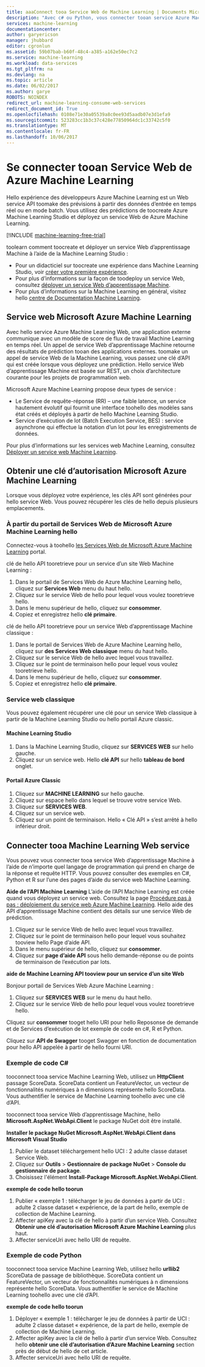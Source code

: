 ```yaml
---
title: aaaConnect tooa Service Web de Machine Learning | Documents Microsoft
description: "Avec c# ou Python, vous connecter tooan service Azure Machine Learning Web à l’aide d’une clé d’autorisation."
services: machine-learning
documentationcenter: 
author: garyericson
manager: jhubbard
editor: cgronlun
ms.assetid: 59b07bab-b60f-48c4-a385-a162e50ec7c2
ms.service: machine-learning
ms.workload: data-services
ms.tgt_pltfrm: na
ms.devlang: na
ms.topic: article
ms.date: 06/02/2017
ms.author: garye
ROBOTS: NOINDEX
redirect_url: machine-learning-consume-web-services
redirect_document_id: True
ms.openlocfilehash: 0108e71e30a05539a8c0ee93d5aadb07e3d1efa9
ms.sourcegitcommit: 523283cc1b3c37c428e77850964dc1c33742c5f0
ms.translationtype: MT
ms.contentlocale: fr-FR
ms.lasthandoff: 10/06/2017
---
```

# <a name="connect-tooan-azure-machine-learning-web-service"></a>Se connecter tooan Service Web de Azure Machine Learning
Hello expérience des développeurs Azure Machine Learning est un Web service API toomake des prévisions à partir des données d’entrée en temps réel ou en mode batch. Vous utilisez des prédictions de toocreate Azure Machine Learning Studio et déployez un service Web de Azure Machine Learning.

[!INCLUDE [machine-learning-free-trial](../../includes/machine-learning-free-trial.md)]

toolearn comment toocreate et déployer un service Web d’apprentissage Machine à l’aide de la Machine Learning Studio :

* Pour un didacticiel sur toocreate une expérience dans Machine Learning Studio, voir [créer votre première expérience](machine-learning-create-experiment.md).
* Pour plus d’informations sur la façon de toodeploy un service Web, consultez [déployer un service Web d’apprentissage Machine](machine-learning-publish-a-machine-learning-web-service.md).
* Pour plus d’informations sur la Machine Learning en général, visitez hello [centre de Documentation Machine Learning](https://azure.microsoft.com/documentation/services/machine-learning/).

## <a name="azure-machine-learning-web-service"></a>Service web Microsoft Azure Machine Learning
Avec hello service Azure Machine Learning Web, une application externe communique avec un modèle de score de flux de travail Machine Learning en temps réel. Un appel de service Web d’apprentissage Machine retourne des résultats de prédiction tooan des applications externes. toomake un appel de service Web de la Machine Learning, vous passez une clé d’API qui est créée lorsque vous déployez une prédiction. Hello service Web d’apprentissage Machine est basée sur REST, un choix d’architecture courante pour les projets de programmation web.

Microsoft Azure Machine Learning propose deux types de service :

* Le Service de requête-réponse (RR) – une faible latence, un service hautement évolutif qui fournit une interface toohello des modèles sans état créés et déployés à partir de hello Machine Learning Studio.
* Service d’exécution de lot (Batch Execution Service, BES) : service asynchrone qui effectue la notation d’un lot pour les enregistrements de données.

Pour plus d’informations sur les services web Machine Learning, consultez [Déployer un service web Machine Learning](machine-learning-publish-a-machine-learning-web-service.md).

## <a name="get-an-azure-machine-learning-authorization-key"></a>Obtenir une clé d’autorisation Microsoft Azure Machine Learning
Lorsque vous déployez votre expérience, les clés API sont générées pour hello service Web. Vous pouvez récupérer les clés de hello depuis plusieurs emplacements.

### <a name="from-hello-microsoft-azure-machine-learning-web-services-portal"></a>À partir du portail de Services Web de Microsoft Azure Machine Learning hello
Connectez-vous à toohello [les Services Web de Microsoft Azure Machine Learning](https://services.azureml.net) portal.

clé de hello API tooretrieve pour un service d’un site Web Machine Learning :

1. Dans le portail de Services Web de Azure Machine Learning hello, cliquez sur **Services Web** menu du haut hello.
2. Cliquez sur le service Web de hello pour lequel vous voulez tooretrieve hello.
3. Dans le menu supérieur de hello, cliquez sur **consommer**.
4. Copiez et enregistrez hello **clé primaire**.

clé de hello API tooretrieve pour un service Web d’apprentissage Machine classique :

1. Dans le portail de Services Web de Azure Machine Learning hello, cliquez sur **des Services Web classique** menu du haut hello.
2. Cliquez sur le service Web de hello avec lequel vous travaillez.
3. Cliquez sur le point de terminaison hello pour lequel vous voulez tooretrieve hello.
4. Dans le menu supérieur de hello, cliquez sur **consommer**.
5. Copiez et enregistrez hello **clé primaire**.

### <a name="classic-web-service"></a>Service web classique
 Vous pouvez également récupérer une clé pour un service Web classique à partir de la Machine Learning Studio ou hello portail Azure classic.

#### <a name="machine-learning-studio"></a>Machine Learning Studio
1. Dans la Machine Learning Studio, cliquez sur **SERVICES WEB** sur hello gauche.
2. Cliquez sur un service web. Hello **clé API** sur hello **tableau de bord** onglet.

#### <a name="azure-classic-portal"></a>Portail Azure Classic
1. Cliquez sur **MACHINE LEARNING** sur hello gauche.
2. Cliquez sur espace hello dans lequel se trouve votre service Web.
3. Cliquez sur **SERVICES WEB**.
4. Cliquez sur un service web.
5. Cliquez sur un point de terminaison. Hello « Clé API » s’est arrêté à hello inférieur droit.

## <a id="connect"></a>Connecter tooa Machine Learning Web service
Vous pouvez vous connecter tooa service Web d’apprentissage Machine à l’aide de n’importe quel langage de programmation qui prend en charge de la réponse et requête HTTP. Vous pouvez consulter des exemples en C#, Python et R sur l’une des pages d’aide du service web Machine Learning.

**Aide de l’API Machine Learning** L’aide de l’API Machine Learning est créée quand vous déployez un service web. Consultez la page [Procédure pas à pas : déploiement du service web Azure Machine Learning](machine-learning-walkthrough-5-publish-web-service.md).
Hello aide des API d’apprentissage Machine contient des détails sur une service Web de prédiction.

1. Cliquez sur le service Web de hello avec lequel vous travaillez.
2. Cliquez sur le point de terminaison hello pour lequel vous souhaitez tooview hello Page d’aide API.
3. Dans le menu supérieur de hello, cliquez sur **consommer**.
4. Cliquez sur **page d’aide API** sous hello demande-réponse ou de points de terminaison de l’exécution par lots.

**aide de Machine Learning API tooview pour un service d’un site Web**

Bonjour portail de Services Web Azure Machine Learning :

1. Cliquez sur **SERVICES WEB** sur le menu du haut hello.
2. Cliquez sur le service Web de hello pour lequel vous voulez tooretrieve hello.

Cliquez sur **consommer** tooget hello URI pour hello Reposonse de demande et de Services d’exécution de lot exemple de code en c#, R et Python.

Cliquez sur **API de Swagger** tooget Swagger en fonction de documentation pour hello API appelée à partir de hello fourni URI.

### <a name="c-sample"></a>Exemple de code C#
tooconnect tooa service Machine Learning Web, utilisez un **HttpClient** passage ScoreData. ScoreData contient un FeatureVector, un vecteur de fonctionnalités numériques à n dimensions représente hello ScoreData. Vous authentifier le service de Machine Learning toohello avec une clé d’API.

tooconnect tooa service Web d’apprentissage Machine, hello **Microsoft.AspNet.WebApi.Client** le package NuGet doit être installé.

**Installer le package NuGet Microsoft.AspNet.WebApi.Client dans Microsoft Visual Studio**

1. Publier le dataset téléchargement hello UCI : 2 adulte classe dataset Service Web.
2. Cliquez sur **Outils** > **Gestionnaire de package NuGet** > **Console du gestionnaire de package**.
3. Choisissez l'élément **Install-Package Microsoft.AspNet.WebApi.Client**.

**exemple de code hello toorun**

1. Publier « exemple 1 : télécharger le jeu de données à partir de UCI : adulte 2 classe dataset « expérience, de la part de hello, exemple de collection de Machine Learning.
2. Affecter apiKey avec la clé de hello à partir d’un service Web. Consultez **Obtenir une clé d’autorisation Microsoft Azure Machine Learning** plus haut.
3. Affecter serviceUri avec hello URI de requête.

### <a name="python-sample"></a>Exemple de code Python
tooconnect tooa service Machine Learning Web, utilisez hello **urllib2** ScoreData de passage de bibliothèque. ScoreData contient un FeatureVector, un vecteur de fonctionnalités numériques à n dimensions représente hello ScoreData. Vous authentifier le service de Machine Learning toohello avec une clé d’API.

**exemple de code hello toorun**

1. Déployer « exemple 1 : télécharger le jeu de données à partir de UCI : adulte 2 classe dataset « expérience, de la part de hello, exemple de collection de Machine Learning.
2. Affecter apiKey avec la clé de hello à partir d’un service Web. Consultez hello **obtenir une clé d’autorisation d’Azure Machine Learning** section près de début de hello de cet article.
3. Affecter serviceUri avec hello URI de requête.


